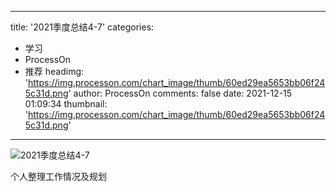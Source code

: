 
---
title: '2021季度总结4-7'
categories: 
 - 学习
 - ProcessOn
 - 推荐
headimg: 'https://img.processon.com/chart_image/thumb/60ed29ea5653bb06f245c31d.png'
author: ProcessOn
comments: false
date: 2021-12-15 01:09:34
thumbnail: 'https://img.processon.com/chart_image/thumb/60ed29ea5653bb06f245c31d.png'
---

<div>   
<img class="thumb" alt="2021季度总结4-7" src="https://img.processon.com/chart_image/thumb/60ed29ea5653bb06f245c31d.png" referrerpolicy="no-referrer">
<p>个人整理工作情况及规划</p>  
</div>
            